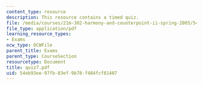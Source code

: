 ```yaml
---
content_type: resource
description: This resource contains a timed quiz.
file: /media/courses/21m-302-harmony-and-counterpoint-ii-spring-2005/54eb93ee97fb83ef9b78f484fcf81407_quiz7.pdf
file_type: application/pdf
learning_resource_types:
- Exams
ocw_type: OCWFile
parent_title: Exams
parent_type: CourseSection
resourcetype: Document
title: quiz7.pdf
uid: 54eb93ee-97fb-83ef-9b78-f484fcf81407
---
```

